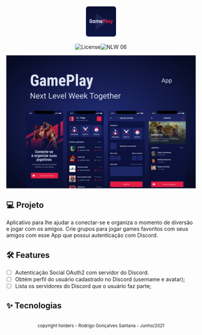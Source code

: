 <h1 align="center">
    <img src=".github\logo.png" style="zoom:80%;" align="center"/>
</h1>

<p align="center">
    <img alt="License" src="https://img.shields.io/static/v1?label=license&message=MIT&color=E51C44&labelColor=0A1033"><img src="https://img.shields.io/static/v1?label=NLW&message=06&color=E51C44&labelColor=0A1033" alt="NLW 06" /></p>


<img src=".github\cover.png" style="zoom:100%" align="center"/>

## :computer: Projeto

Aplicativo para lhe ajudar a conectar-se e organiza o momento de diversão e jogar com os amigos. Crie grupos para jogar games favoritos com seus amigos com esse App que possui autenticação com Discord.

## :hammer_and_wrench: Features

- [ ] Autenticação Social OAuth2 com servidor do Discord.
- [ ] Obtém perfil do usuário cadastrado no Discord (username e avatar);
- [ ] Lista os servidores do Discord que o usuário faz parte;

## ✨ Tecnologias

```markdown

```













<div align="center">
  <small>copyright holders - Rodrigo Gonçalves Santana - Junho/2021</small>
</div>




